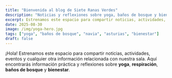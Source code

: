 ```yaml
---
title: "Bienvenida al blog de Siete Ranas Verdes"
description: "Noticias y reflexiones sobre yoga, baños de bosque y bienestar en Navia (Asturias)."
excerpt: Estrenamos este espacio para compartir noticias, actividades, eventos y cualquier otra informacion relacionada con nuestra sala.
date: 2025-08-30
image: /img/yoga-hero.jpg
tags: ["yoga", "baños de bosque", "navia", "asturias", "bienestar"]
draft: false
---
```


¡Hola! Estrenamos este espacio para compartir noticias, actividades, eventos y cualquier otra información relacionada con nuestra sala.
Aquí encontrarás información práctica y reflexiones sobre **yoga**, **respiración**, **baños de bosque** y **bienestar**.
